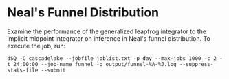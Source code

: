 # Neal's Funnel Distribution

Examine the performance of the generalized leapfrog integrator to the implicit midpoint integrator on inference in Neal's funnel distribution. To execute the job, run:
```
dSQ -C cascadelake --jobfile joblist.txt -p day --max-jobs 1000 -c 2 -t 24:00:00 --job-name funnel -o output/funnel-%A-%J.log --suppress-stats-file --submit
```
